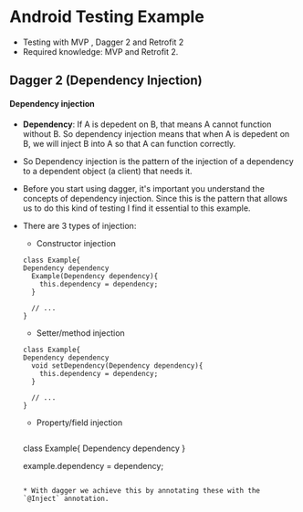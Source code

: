# Android Testing Example
* Testing with MVP , Dagger 2 and Retrofit 2
* Required knowledge: MVP  and Retrofit 2.

## Dagger 2 (Dependency Injection)
#### Dependency injection

* **Dependency**: If A is depedent on B, that means A cannot function without B. So dependency injection means that when A is depedent on B, we will inject B into A so that A can function correctly.

* So Dependency injection is the pattern of the injection of a dependency to a dependent object (a client) that needs it.

* Before you start using dagger, it's important you understand the concepts of dependency injection. Since this is the pattern that allows us to do this kind of testing I find it essential to this example.

* There are 3 types of injection:
  * Constructor injection
  ```
  class Example{
  Dependency dependency
    Example(Dependency dependency){
      this.dependency = dependency;
    }
    
    // ...
  }
  ```
  * Setter/method injection
  ```
  class Example{
  Dependency dependency
    void setDependency(Dependency dependency){
      this.dependency = dependency;
    }
    
    // ...
  }
  ```
  * Property/field injection
    ```
  class Example{
  Dependency dependency
  }
  
  example.dependency = dependency;
  ```
  
  * With dagger we achieve this by annotating these with the `@Inject` annotation.
